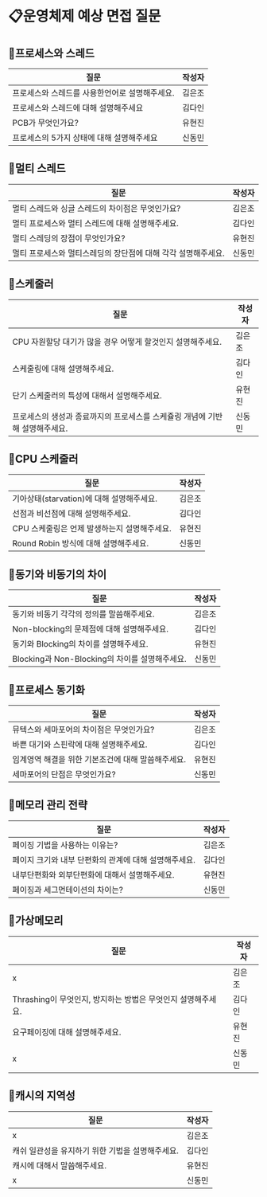 # 📋운영체제 예상 면접 질문

## 📍프로세스와 스레드
질문|작성자|
---|---- |
프로세스와 스레드를 사용한언어로 설명해주세요.|김은조 |
프로세스와 스레드에 대해 설명해주세요| 김다인|
PCB가 무엇인가요?|유현진|
프로세스의 5가지 상태에 대해 설명해주세요|신동민|

## 📍멀티 스레드
질문|작성자|
---|---- |
멀티 스레드와 싱글 스레드의 차이점은 무엇인가요? |김은조 |
멀티 프로세스와 멀티 스레드에 대해 설명해주세요. | 김다인|
멀티 스레딩의 장점이 무엇인가요? |유현진|
멀티 프로세스와 멀티스레딩의 장단점에 대해 각각 설명해주세요. |신동민|

## 📍스케줄러
질문|작성자|
---|---- |
CPU 자원할당 대기가 많을 경우 어떻게 할것인지 설명해주세요. |김은조 |
스케줄링에 대해 설명해주세요. | 김다인|
단기 스케줄러의 특성에 대해서 설명해주세요. |유현진|
프로세스의 생성과 종료까지의 프로세스를 스케쥴링 개념에 기반해 설명해주세요. |신동민|

## 📍CPU 스케줄러
질문|작성자|
---|---- |
기아상태(starvation)에 대해 설명해주세요. |김은조 |
선점과 비선점에 대해 설명해주세요. | 김다인|
CPU 스케줄링은 언제 발생하는지 설명해주세요. |유현진|
Round Robin 방식에 대해 설명해주세요. |신동민|

## 📍동기와 비동기의 차이
질문|작성자|
---|---- |
동기와 비동기 각각의 정의를 말씀해주세요. |김은조 |
Non-blocking의 문제점에 대해 설명해주세요. | 김다인|
동기와 Blocking의 차이를 설명해주세요. |유현진|
Blocking과 Non-Blocking의 차이를 설명해주세요. |신동민|

## 📍프로세스 동기화
질문|작성자|
---|---- |
뮤텍스와 세마포어의 차이점은 무엇인가요? |김은조 |
바쁜 대기와 스핀락에 대해 설명해주세요. | 김다인|
임계영역 해결을 위한 기본조건에 대해 말씀해주세요. |유현진|
세마포어의 단점은 무엇인가요?|신동민|

## 📍메모리 관리 전략
질문|작성자|
---|---- |
페이징 기법을 사용하는 이유는? |김은조 |
페이지 크기와 내부 단편화의 관계에 대해 설명해주세요. | 김다인|
내부단편화와 외부단편화에 대해서 설명해주세요. |유현진|
페이징과 세그먼테이션의 차이는? |신동민|

## 📍가상메모리
질문|작성자|
---|---- |
x |김은조 |
Thrashing이 무엇인지, 방지하는 방법은 무엇인지 설명해주세요. | 김다인|
요구페이징에 대해 설명해주세요. |유현진|
x |신동민|

## 📍캐시의 지역성
질문|작성자|
---|---- |
x |김은조 |
캐쉬 일관성을 유지하기 위한 기법을 설명해주세요. | 김다인|
캐시에 대해서 말씀해주세요. |유현진|
x |신동민|


